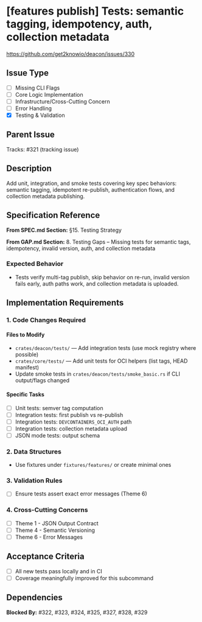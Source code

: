 # [features publish] Tests: semantic tagging, idempotency, auth, collection metadata

https://github.com/get2knowio/deacon/issues/330

<!-- Labels: subcommand:features-publish, type:test, priority:high, scope:medium -->

## Issue Type
- [ ] Missing CLI Flags
- [ ] Core Logic Implementation
- [ ] Infrastructure/Cross-Cutting Concern
- [ ] Error Handling
- [x] Testing & Validation

## Parent Issue
Tracks: #321 (tracking issue)

## Description
Add unit, integration, and smoke tests covering key spec behaviors: semantic tagging, idempotent re-publish, authentication flows, and collection metadata publishing.

## Specification Reference
**From SPEC.md Section:** §15. Testing Strategy

**From GAP.md Section:** 8. Testing Gaps – Missing tests for semantic tags, idempotency, invalid version, auth, and collection metadata

### Expected Behavior
- Tests verify multi-tag publish, skip behavior on re-run, invalid version fails early, auth paths work, and collection metadata is uploaded.

## Implementation Requirements

### 1. Code Changes Required

#### Files to Modify
- `crates/deacon/tests/` — Add integration tests (use mock registry where possible)
- `crates/core/tests/` — Add unit tests for OCI helpers (list tags, HEAD manifest)
- Update smoke tests in `crates/deacon/tests/smoke_basic.rs` if CLI output/flags changed

#### Specific Tasks
- [ ] Unit tests: semver tag computation
- [ ] Integration tests: first publish vs re-publish
- [ ] Integration tests: `DEVCONTAINERS_OCI_AUTH` path
- [ ] Integration tests: collection metadata upload
- [ ] JSON mode tests: output schema

### 2. Data Structures
- Use fixtures under `fixtures/features/` or create minimal ones

### 3. Validation Rules
- [ ] Ensure tests assert exact error messages (Theme 6)

### 4. Cross-Cutting Concerns
- [ ] Theme 1 - JSON Output Contract
- [ ] Theme 4 - Semantic Versioning
- [ ] Theme 6 - Error Messages

## Acceptance Criteria
- [ ] All new tests pass locally and in CI
- [ ] Coverage meaningfully improved for this subcommand

## Dependencies

**Blocked By:** #322, #323, #324, #325, #327, #328, #329
